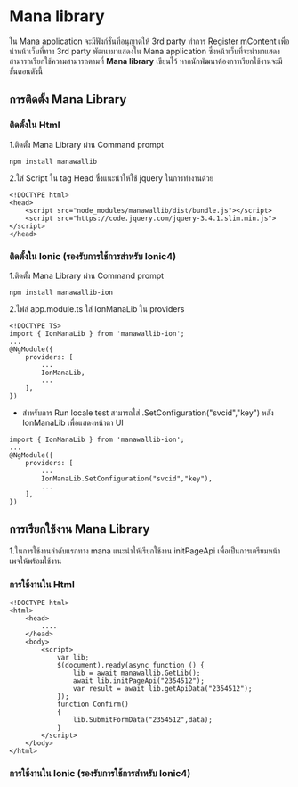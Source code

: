 # Mana library
ใน Mana application จะมีฟังก์ชั่นที่อนุญาตให้ 3rd party ทำการ [Register mContent](www.google.com) เพื่อนำหน้าเว็บที่ทาง 3rd party พัฒนามาแสดงใน Mana application ซึ่งหน้าเว็บที่จะนำมาแสดงสามารถเรียกใช้ความสามารถตามที่ **Mana library** เขียนไว้ หากนักพัฒนาต้องการเรียกใช้งานจะมีขั้นตอนดังนี้
## การติดตั้ง Mana Library 
### ติดตั้งใน Html
1.ติดตั้ง Mana Library ผ่าน Command prompt
```
npm install manawallib
```

2.ใส่ Script ใน tag Head ซึ่งแนะนำให้ใช้ jquery ในการทำงานด้วย
```
<!DOCTYPE html>
<head>
    <script src="node_modules/manawallib/dist/bundle.js"></script>
    <script src="https://code.jquery.com/jquery-3.4.1.slim.min.js"></script>
</head>
```
### ติดตั้งใน Ionic (รองรับการใช้การสำหรับ Ionic4)
1.ติดตั้ง Mana Library ผ่าน Command prompt
```
npm install manawallib-ion
```

2.ไฟล์ app.module.ts ใส่ IonManaLib ใน providers
```
<!DOCTYPE TS>
import { IonManaLib } from 'manawallib-ion';
...
@NgModule({
    providers: [
        ...
        IonManaLib,
        ...
    ],
})
```
* สำหรับการ Run locale test สามารถใส่ .SetConfiguration("svcid","key") หลัง IonManaLib เพื่อแสดงหน้าตา UI  
```
import { IonManaLib } from 'manawallib-ion';
...
@NgModule({
    providers: [
        ...
        IonManaLib.SetConfiguration("svcid","key"),
        ...
    ],
})
```
## การเรียกใช้งาน Mana Library
1.ในการใช้งานลำดับแรกทาง mana แนะนำให้เรียกใช้งาน initPageApi เพื่อเป็นการเตรียมหน้าเพจให้พร้อมใช้งาน
### การใช้งานใน Html
```
<!DOCTYPE html>
<html>
    <head>
        ....
    </head>
    <body>
        <script>
            var lib;
            $(document).ready(async function () {
                lib = await manawallib.GetLib();
                await lib.initPageApi("2354512");
                var result = await lib.getApiData("2354512");
            });
            function Confirm()
            {
                lib.SubmitFormData("2354512",data);
            }
        </script>
    </body>
</html>
```
### การใช้งานใน Ionic (รองรับการใช้การสำหรับ Ionic4)